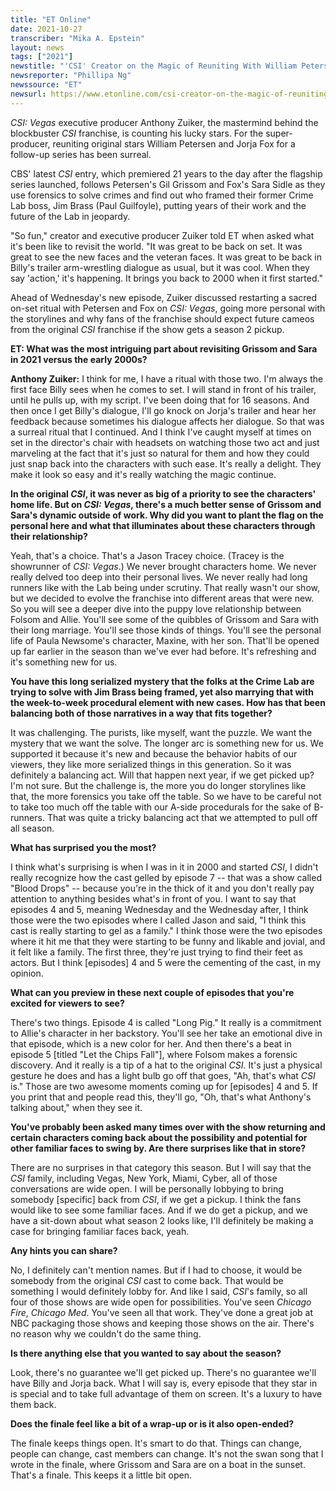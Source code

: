 ```yaml
---
title: "ET Online"
date: 2021-10-27
transcriber: "Mika A. Epstein"
layout: news
tags: ["2021"]
newstitle: "'CSI' Creator on the Magic of Reuniting With William Petersen and Jorja Fox on 'Vegas' Revival (Exclusive)"
newsreporter: "Phillipa Ng"
newssource: "ET"
newsurl: https://www.etonline.com/csi-creator-on-the-magic-of-reuniting-with-william-petersen-and-jorja-fox-on-vegas-revival
---
```


_CSI: Vegas_ executive producer Anthony Zuiker, the mastermind behind the blockbuster _CSI_ franchise, is counting his lucky stars. For the super-producer, reuniting original stars William Petersen and Jorja Fox for a follow-up series has been surreal.

CBS' latest _CSI_ entry, which premiered 21 years to the day after the flagship series launched, follows Petersen's Gil Grissom and Fox's Sara Sidle as they use forensics to solve crimes and find out who framed their former Crime Lab boss, Jim Brass (Paul Guilfoyle), putting years of their work and the future of the Lab in jeopardy.

"So fun," creator and executive producer Zuiker told ET when asked what it's been like to revisit the world. "It was great to be back on set. It was great to see the new faces and the veteran faces. It was great to be back in Billy's trailer arm-wrestling dialogue as usual, but it was cool. When they say 'action,' it's happening. It brings you back to 2000 when it first started."

Ahead of Wednesday's new episode, Zuiker discussed restarting a sacred on-set ritual with Petersen and Fox on _CSI: Vegas_, going more personal with the storylines and why fans of the franchise should expect future cameos from the original _CSI_ franchise if the show gets a season 2 pickup.

**ET: What was the most intriguing part about revisiting Grissom and Sara in 2021 versus the early 2000s?**

**Anthony Zuiker:** I think for me, I have a ritual with those two. I'm always the first face Billy sees when he comes to set. I will stand in front of his trailer, until he pulls up, with my script. I've been doing that for 16 seasons. And then once I get Billy's dialogue, I'll go knock on Jorja's trailer and hear her feedback because sometimes his dialogue affects her dialogue. So that was a surreal ritual that I continued. And I think I've caught myself at times on set in the director's chair with headsets on watching those two act and just marveling at the fact that it's just so natural for them and how they could just snap back into the characters with such ease. It's really a delight. They make it look so easy and it's really watching the magic continue.

**In the original _CSI_, it was never as big of a priority to see the characters' home life. But on _CSI: Vegas_, there's a much better sense of Grissom and Sara's dynamic outside of work. Why did you want to plant the flag on the personal here and what that illuminates about these characters through their relationship?**

Yeah, that's a choice. That's a Jason Tracey choice. (Tracey is the showrunner of _CSI: Vegas_.) We never brought characters home. We never really delved too deep into their personal lives. We never really had long runners like with the Lab being under scrutiny. That really wasn't our show, but we decided to evolve the franchise into different areas that were new. So you will see a deeper dive into the puppy love relationship between Folsom and Allie. You'll see some of the quibbles of Grissom and Sara with their long marriage. You'll see those kinds of things. You'll see the personal life of Paula Newsome's character, Maxine, with her son. That'll be opened up far earlier in the season than we've ever had before. It's refreshing and it's something new for us.

**You have this long serialized mystery that the folks at the Crime Lab are trying to solve with Jim Brass being framed, yet also marrying that with the week-to-week procedural element with new cases. How has that been balancing both of those narratives in a way that fits together?**

It was challenging. The purists, like myself, want the puzzle. We want the mystery that we want the solve. The longer arc is something new for us. We supported it because it's new and because the behavior habits of our viewers, they like more serialized things in this generation. So it was definitely a balancing act. Will that happen next year, if we get picked up? I'm not sure. But the challenge is, the more you do longer storylines like that, the more forensics you take off the table. So we have to be careful not to take too much off the table with our A-side procedurals for the sake of B-runners. That was quite a tricky balancing act that we attempted to pull off all season.

**What has surprised you the most?**

I think what's surprising is when I was in it in 2000 and started _CSI_, I didn't really recognize how the cast gelled by episode 7 -- that was a show called "Blood Drops" -- because you're in the thick of it and you don't really pay attention to anything besides what's in front of you. I want to say that episodes 4 and 5, meaning Wednesday and the Wednesday after, I think those were the two episodes where I called Jason and said, "I think this cast is really starting to gel as a family." I think those were the two episodes where it hit me that they were starting to be funny and likable and jovial, and it felt like a family. The first three, they're just trying to find their feet as actors. But I think [episodes] 4 and 5 were the cementing of the cast, in my opinion.

**What can you preview in these next couple of episodes that you're excited for viewers to see?**

There's two things. Episode 4 is called "Long Pig." It really is a commitment to Allie's character in her backstory. You'll see her take an emotional dive in that episode, which is a new color for her. And then there's a beat in episode 5 [titled "Let the Chips Fall"], where Folsom makes a forensic discovery. And it really is a tip of a hat to the original _CSI_. It's just a physical gesture he does and has a light bulb go off that goes, "Ah, that's what _CSI_ is." Those are two awesome moments coming up for [episodes] 4 and 5. If you print that and people read this, they'll go, "Oh, that's what Anthony's talking about," when they see it.

**You've probably been asked many times over with the show returning and certain characters coming back about the possibility and potential for other familiar faces to swing by. Are there surprises like that in store?**

There are no surprises in that category this season. But I will say that the _CSI_ family, including Vegas, New York, Miami, Cyber, all of those conversations are wide open. I will be personally lobbying to bring somebody [specific] back from _CSI_, if we get a pickup. I think the fans would like to see some familiar faces. And if we do get a pickup, and we have a sit-down about what season 2 looks like, I'll definitely be making a case for bringing familiar faces back, yeah.

**Any hints you can share?**

No, I definitely can't mention names. But if I had to choose, it would be somebody from the original _CSI_ cast to come back. That would be something I would definitely lobby for. And like I said, _CSI_'s family, so all four of those shows are wide open for possibilities. You've seen _Chicago Fire_, _Chicago Med_. You've seen all that work. They've done a great job at NBC packaging those shows and keeping those shows on the air. There's no reason why we couldn't do the same thing.

**Is there anything else that you wanted to say about the season?**

Look, there's no guarantee we'll get picked up. There's no guarantee we'll have Billy and Jorja back. What I will say is, every episode that they star in is special and to take full advantage of them on screen. It's a luxury to have them back.

**Does the finale feel like a bit of a wrap-up or is it also open-ended?**

The finale keeps things open. It's smart to do that. Things can change, people can change, cast members can change. It's not the swan song that I wrote in the finale, where Grissom and Sara are on a boat in the sunset. That's a finale. This keeps it a little bit open.
